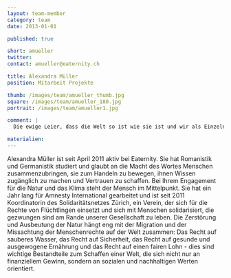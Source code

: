 ```yaml
---
layout: team-member
category: team
date: 2013-01-01

published: true

short: amueller
twitter: 
contact: amueller@eaternity.ch

title: Alexandra Müller
position: Mitarbeit Projekte

thumb: /images/team/amueller_thumb.jpg
square: /images/team/amueller_180.jpg
portrait: /images/team/amueller1.jpg

comment: |
  Die ewige Leier, dass die Welt so ist wie sie ist und wir als Einzelne ja doch nichts ändern können, will ich nicht akzeptieren. Ich engagiere mich  bei Eaternity und kann so die Bevölkerung dafür sensibilisieren, dass jeder Mensch etwas für die Umwelt tun kann. Wir alle können im Alltag Massnahmen ergreifen, um die Natur so wenig wie möglich zu belasten und ein Bewusstsein schaffen, indem wir über diese Themen sprechen. Ich glaube daran, dass dieses Bewusstsein immer mehr Menschen erreicht und auf diese Weise Veränderungen möglich macht. 

materialien:
---
```


Alexandra Müller ist seit April 2011 aktiv bei Eaternity. Sie hat Romanistik und Germanistik studiert und glaubt an die Macht des Wortes Menschen zusammenzubringen, sie zum Handeln zu bewegen, ihnen Wissen zugänglich zu machen und Vertrauen zu schaffen. Bei Ihrem Engagement für die Natur und das Klima steht der Mensch im Mittelpunkt. Sie hat ein Jahr lang für Amnesty International gearbeitet und ist seit 2011 Koordinatorin des Solidaritätsnetzes Zürich, ein Verein, der sich für die Rechte von Flüchtlingen einsetzt und sich mit Menschen solidarisiert, die gezwungen sind am Rande unserer Gesellschaft zu leben. Die Zerstörung und Ausbeutung der Natur hängt eng mit der Migration und der Missachtung der Menschenrechte auf der Welt zusammen: Das Recht auf sauberes Wasser, das Recht auf Sicherheit, das Recht auf gesunde und ausgewogene Ernährung und das Recht auf einen fairen Lohn - dies sind wichtige Bestandteile zum Schaffen einer Welt, die sich nicht nur an finanziellem Gewinn, sondern an sozialen und nachhaltigen Werten orientiert.
